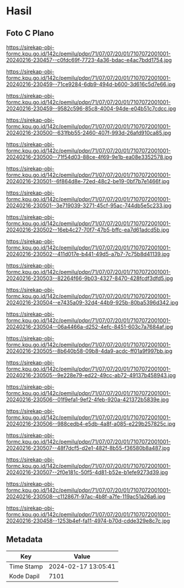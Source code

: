 # Hasil

## Foto C Plano

https://sirekap-obj-formc.kpu.go.id/142c/pemilu/pdpr/71/07/07/20/01/7107072001001-20240216-230457--c0fdc69f-7723-4a36-bdac-e4ac7bdd1754.jpg

https://sirekap-obj-formc.kpu.go.id/142c/pemilu/pdpr/71/07/07/20/01/7107072001001-20240216-230459--71ce9284-6db9-494d-b600-3d616c5d7e66.jpg

https://sirekap-obj-formc.kpu.go.id/142c/pemilu/pdpr/71/07/07/20/01/7107072001001-20240216-230459--9582c596-85c8-4004-94de-e04b51c7cdcc.jpg

https://sirekap-obj-formc.kpu.go.id/142c/pemilu/pdpr/71/07/07/20/01/7107072001001-20240216-230500--631fbb55-2460-407f-993d-26afd910ca85.jpg

https://sirekap-obj-formc.kpu.go.id/142c/pemilu/pdpr/71/07/07/20/01/7107072001001-20240216-230500--71f54d03-88ce-4f69-9e1b-ea08e3352578.jpg

https://sirekap-obj-formc.kpu.go.id/142c/pemilu/pdpr/71/07/07/20/01/7107072001001-20240216-230501--6f864d8e-72ed-48c2-be19-0bf7b7e1466f.jpg

https://sirekap-obj-formc.kpu.go.id/142c/pemilu/pdpr/71/07/07/20/01/7107072001001-20240216-230501--3e719039-3271-45cf-95ac-744db5e5c233.jpg

https://sirekap-obj-formc.kpu.go.id/142c/pemilu/pdpr/71/07/07/20/01/7107072001001-20240216-230502--16eb4c27-70f7-47b5-bffc-ea7d61adcd5b.jpg

https://sirekap-obj-formc.kpu.go.id/142c/pemilu/pdpr/71/07/07/20/01/7107072001001-20240216-230502--411d017e-b441-49d5-a7b7-7c75b8d41139.jpg

https://sirekap-obj-formc.kpu.go.id/142c/pemilu/pdpr/71/07/07/20/01/7107072001001-20240216-230503--82264f66-9b03-4327-8470-428fcdf3dfd5.jpg

https://sirekap-obj-formc.kpu.go.id/142c/pemilu/pdpr/71/07/07/20/01/7107072001001-20240216-230504--e7435a09-32d4-44b9-925b-80ba5396d342.jpg

https://sirekap-obj-formc.kpu.go.id/142c/pemilu/pdpr/71/07/07/20/01/7107072001001-20240216-230504--06a4466a-d252-4efc-8451-603c7a7684af.jpg

https://sirekap-obj-formc.kpu.go.id/142c/pemilu/pdpr/71/07/07/20/01/7107072001001-20240216-230505--8b640b58-09b8-4da9-acdc-ff01a9f997bb.jpg

https://sirekap-obj-formc.kpu.go.id/142c/pemilu/pdpr/71/07/07/20/01/7107072001001-20240216-230505--9e228e79-ed22-49cc-ab72-49137b458943.jpg

https://sirekap-obj-formc.kpu.go.id/142c/pemilu/pdpr/71/07/07/20/01/7107072001001-20240216-230506--01f9efa1-9ef2-4feb-920a-421372b5839e.jpg

https://sirekap-obj-formc.kpu.go.id/142c/pemilu/pdpr/71/07/07/20/01/7107072001001-20240216-230506--988cedb4-e5db-4a8f-a085-e229b257825c.jpg

https://sirekap-obj-formc.kpu.go.id/142c/pemilu/pdpr/71/07/07/20/01/7107072001001-20240216-230507--48f7dcf5-d2e1-482f-8b55-f36580b8a487.jpg

https://sirekap-obj-formc.kpu.go.id/142c/pemilu/pdpr/71/07/07/20/01/7107072001001-20240216-230507--2f0e181c-50f5-4d81-b52e-b1efe9273d39.jpg

https://sirekap-obj-formc.kpu.go.id/142c/pemilu/pdpr/71/07/07/20/01/7107072001001-20240216-230508--c112867f-97ac-4b8f-a7fe-119ac51a26a6.jpg

https://sirekap-obj-formc.kpu.go.id/142c/pemilu/pdpr/71/07/07/20/01/7107072001001-20240216-230458--1253b4ef-fa11-4974-b70d-cdde329e8c7c.jpg


## Metadata

| Key        | Value               |
| ---------- | ------------------- |
| Time Stamp | 2024-02-17 13:05:41 |
| Kode Dapil | 7101                |



